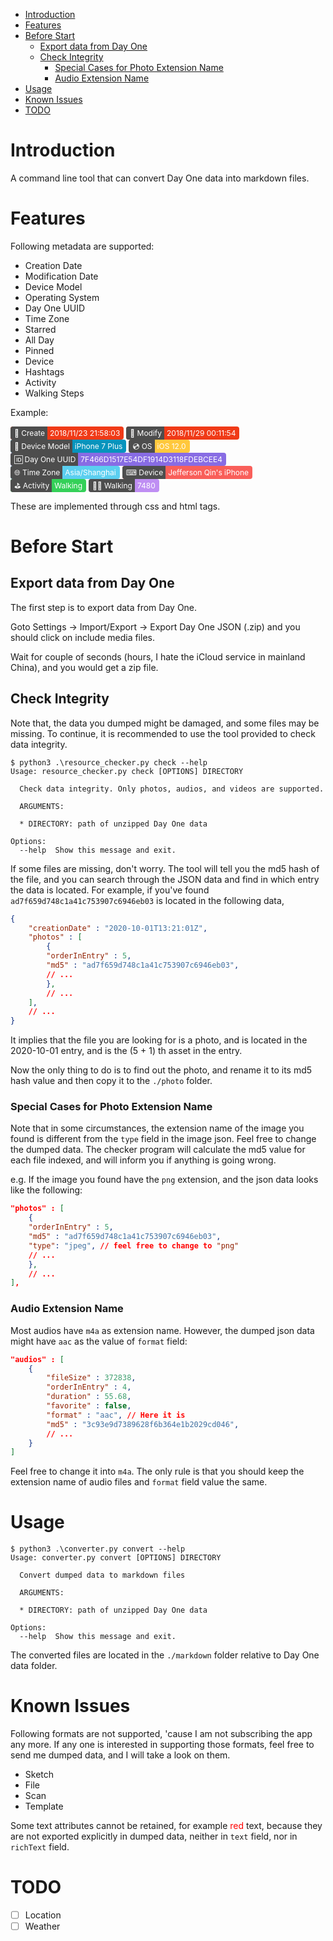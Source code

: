 - [Introduction](#introduction)
- [Features](#features)
- [Before Start](#before-start)
	- [Export data from Day One](#export-data-from-day-one)
	- [Check Integrity](#check-integrity)
		- [Special Cases for Photo Extension Name](#special-cases-for-photo-extension-name)
		- [Audio Extension Name](#audio-extension-name)
- [Usage](#usage)
- [Known Issues](#known-issues)
- [TODO](#todo)

# Introduction

A command line tool that can convert Day One data into markdown files.

# Features

Following metadata are supported:

* Creation Date
* Modification Date
* Device Model
* Operating System
* Day One UUID
* Time Zone
* Starred
* All Day
* Pinned
* Device
* Hashtags
* Activity
* Walking Steps

Example:

<style>.github-badge {display: inline-block;border-radius: 4px;text-shadow: none;font-size: 12px;color: #fff;line-height: 13px;background-color: #abbac3;}.github-badge .badge-subject {display: inline-block;background-color: #4d4d4d;padding: 4px 4px 4px 6px;border-top-left-radius: 4px;border-bottom-left-radius: 4px;}.github-badge .badge-value {display: inline-block;padding: 4px 6px 4px 4px;border-top-right-radius: 4px;border-bottom-right-radius: 4px;}</style>
<div class="github-badge" height="20px" style="background-color: #F03A17">
  <span class="badge-subject">📅 Create</span><span class="badge-value">2018/11/23 21:58:03</span>
</div> <div class="github-badge" height="20px" style="background-color: #F03A17">
  <span class="badge-subject">📅 Modify</span><span class="badge-value">2018/11/29 00:11:54</span>
</div> <div class="github-badge" height="20px" style="background-color: #0794BD">
  <span class="badge-subject">📱 Device Model</span><span class="badge-value">iPhone 7 Plus</span>
</div> <div class="github-badge" height="20px" style="background-color: #FFC83D">
  <span class="badge-subject">💿 OS</span><span class="badge-value">iOS 12.0</span>
</div> <div class="github-badge" height="20px" style="background-color: #886CE4">
  <span class="badge-subject">🆔 Day One UUID</span><span class="badge-value">7F466D1517E54DF1914D3118FDEBCEE4</span>
</div> <div class="github-badge" height="20px" style="background-color: #5BCFF0">
  <span class="badge-subject">🌐 Time Zone</span><span class="badge-value">Asia/Shanghai</span>
</div> <div class="github-badge" height="20px" style="background-color: #F95F5A">
  <span class="badge-subject">⌨ Device</span><span class="badge-value">Jefferson Qin's iPhone</span>
</div> <div class="github-badge" height="20px" style="background-color: #34D058">
  <span class="badge-subject">⛳ Activity</span><span class="badge-value">Walking</span>
</div> <div class="github-badge" height="20px" style="background-color: #BF8EF3">
  <span class="badge-subject">🚶‍♂️ Walking</span><span class="badge-value">7480</span>
</div>

These are implemented through css and html tags.

# Before Start

## Export data from Day One

The first step is to export data from Day One.

Goto Settings -> Import/Export -> Export Day One JSON (.zip) and you should click on include media files.

Wait for couple of seconds (hours, I hate the iCloud service in mainland China), and you would get a zip file.

## Check Integrity

Note that, the data you dumped might be damaged, and some files may be missing. To continue, it is recommended to use the tool provided to check data integrity.

```
$ python3 .\resource_checker.py check --help     
Usage: resource_checker.py check [OPTIONS] DIRECTORY

  Check data integrity. Only photos, audios, and videos are supported.

  ARGUMENTS:

  * DIRECTORY: path of unzipped Day One data

Options:
  --help  Show this message and exit.
```

If some files are missing, don't worry. The tool will tell you the md5 hash of the file, and you can search through the JSON data and find in which entry the data is located. For example, if you've found `ad7f659d748c1a41c753907c6946eb03` is located in the following data,

```json
{
	"creationDate" : "2020-10-01T13:21:01Z",
	"photos" : [
		{
		"orderInEntry" : 5,
		"md5" : "ad7f659d748c1a41c753907c6946eb03",
		// ...
		}, 
		// ...
	],
	// ...
}
```

It implies that the file you are looking for is a photo, and is located in the 2020-10-01 entry, and is the (5 + 1) th asset in the entry.

Now the only thing to do is to find out the photo, and rename it to its md5 hash value and then copy it to the `./photo` folder.

### Special Cases for Photo Extension Name

Note that in some circumstances, the extension name of the image you found is different from the `type` field in the image json. Feel free to change the dumped data. The checker program will calculate the md5 value for each file indexed, and will inform you if anything is going wrong.

e.g. If the image you found have the `png` extension, and the json data looks like the following:

```json
"photos" : [
	{
	"orderInEntry" : 5,
	"md5" : "ad7f659d748c1a41c753907c6946eb03",
	"type": "jpeg", // feel free to change to "png"
	// ...
	}, 
	// ...
],
```

### Audio Extension Name

Most audios have `m4a` as extension name. However, the dumped json data might have `aac` as the value of `format` field:

```json
"audios" : [
	{
		"fileSize" : 372838,
		"orderInEntry" : 4,
		"duration" : 55.68,
		"favorite" : false,
		"format" : "aac", // Here it is
		"md5" : "3c93e9d7389628f6b364e1b2029cd046",
		// ...
	}
]
```

Feel free to change it into `m4a`. The only rule is that you should keep the extension name of audio files and `format` field value the same.

# Usage

```
$ python3 .\converter.py convert --help
Usage: converter.py convert [OPTIONS] DIRECTORY

  Convert dumped data to markdown files        

  ARGUMENTS:

  * DIRECTORY: path of unzipped Day One data   

Options:
  --help  Show this message and exit.
```

The converted files are located in the `./markdown` folder relative to Day One data folder.

# Known Issues

Following formats are not supported, 'cause I am not subscribing the app any more. If any one is interested in supporting those formats, feel free to send me dumped data, and I will take a look on them.

* Sketch
* File
* Scan
* Template

Some text attributes cannot be retained, for example <font color="red">red</font> text, because they are not exported explicitly in dumped data, neither in `text` field, nor in `richText` field.

# TODO

- [ ] Location
- [ ] Weather
